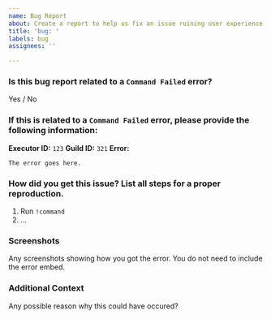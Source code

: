 ```yaml
---
name: Bug Report
about: Create a report to help us fix an issue ruining user experience.
title: 'bug: '
labels: bug
assignees: ''

---
```


### Is this bug report related to a `Command Failed` error?
Yes / No

### If this is related to a `Command Failed` error, please provide the following information:
**Executor ID:** `123`
**Guild ID:** `321`
**Error:**
```
The error goes here.
```

### How did you get this issue? List all steps for a proper reproduction.
1. Run `!command`
2. ...

### Screenshots
Any screenshots showing how you got the error. You do not need to include the error embed.

### Additional Context
Any possible reason why this could have occured?
